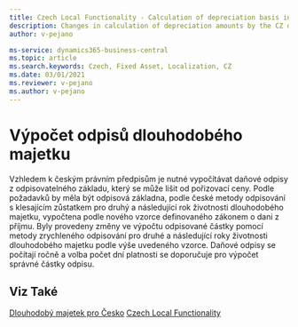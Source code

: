 ```yaml
---
title: Czech Local Functionality - Calculation of depreciation basis in Fixed assets| Microsoft Docs
description: Changes in calculation of depreciation amounts by the CZ declining-balance depreciation method.
author: v-pejano

ms-service: dynamics365-business-central
ms.topic: article
ms.search.keywords: Czech, Fixed Asset, Localization, CZ
ms.date: 03/01/2021
ms.reviewer: v-pejano
ms.author: v-pejano
---
```


# Výpočet odpisů dlouhodobého majetku

Vzhledem k českým právním předpisům je nutné vypočítávat daňové odpisy z odpisovatelného základu, který se může lišit od pořizovací ceny. Podle požadavků by měla být odpisová základna, podle české metody odpisování s klesajícím zůstatkem pro druhý a následující rok životnosti dlouhodobého majetku, vypočtena podle nového vzorce definovaného zákonem o dani z příjmu.
Byly provedeny změny ve výpočtu odpisované částky pomocí metody zrychleného odpisování pro druhé a následující roky životnosti dlouhodobého majetku podle výše uvedeného vzorce. Daňové odpisy se počítají ročně a volba počet dní platnosti se doporučuje pro výpočet správné částky odpisu.

## Viz Také

[Dlouhodobý majetek pro Česko](ui-extensions-fixed-asset-localization-cz.md)
[Czech Local Functionality](czech-local-functionality.md)
